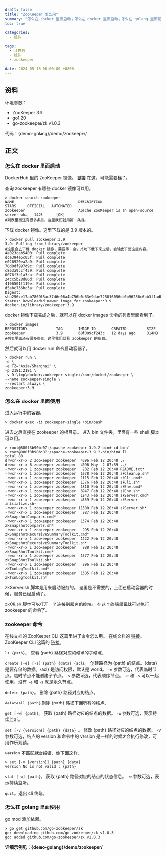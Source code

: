 ```yaml
---
draft: false
title: "ZooKeeper 怎么用"
summary: "怎么在 docker 里面启动；怎么在 docker 里面启动；怎么在 golang 里面使用；"
toc: true

categories:
  - 组件

tags:
  - 计算机
  - 组件
  - zookeeper

date: 2024-05-15 08:00:00 +0800
---
```


## 资料

环境参数：

- ZooKeeper 3.9
- go1.20
- go-zookeeper/zk v1.0.3

代码：{demo-golang}/demo/zookeeper/

## 正文

### 怎么在 docker 里面启动

DockerHub 里的 ZooKeeper 镜像。
[链接](https://hub.docker.com/_/zookeeper) 在这，可能需要梯子。

查询 zookeeper 有哪些 docker 镜像可以用。

```
> docker search zookeeper
NAME                             DESCRIPTION                                     STARS     OFFICIAL   AUTOMATED
zookeeper                        Apache ZooKeeper is an open-source server wh…   1425      [OK]
#列表里面还有很多条目，这里我们就用第一条目。
```

下载 docker 镜像。这里下载的是 3.9 版本的。

```
> docker pull zookeeper:3.9
3.9: Pulling from library/zookeeper
#这里会去下载 docker 镜像，需要等一会。成功下载下来之后，会输出下面这些内容。
4a023cab5400: Pull complete
dce394e5c05f: Pull complete
e026920ea2a9: Pull complete
70d0df997d9c: Pull complete
c863a9ccf459: Pull complete
0076f3e1a3ca: Pull complete
24cc5b28d86d: Pull complete
4106501f119e: Pull complete
d5abc756bc3a: Pull complete
Digest: sha256:e17ab786978ac37d6e06a4b756b0c63e9dae725016056dd0b96286c6bb3f1adb
Status: Downloaded newer image for zookeeper:3.9
docker.io/library/zookeeper:3.9
```

docker 镜像下载完成之后，就可以在 docker images 命令的列表里面看到了。

```
> docker images
REPOSITORY             TAG       IMAGE ID       CREATED         SIZE
zookeeper              3.9       68f009cf243c   12 days ago     314MB
#列表里面还有很多条目，这里我们就看 zookeeper 的条目。
```

然后就可以用 docker run 命令启动容器了。

```
> docker run \
-d \
-e TZ="Asia/Shanghai" \
-p 2181:2181 \
-v D:\tmp\docker\zookeeper-single:/root/docket/zookeeper \
--name zookeeper-single \
--restart always \
zookeeper:3.9
```

### 怎么在 docker 里面使用

进入运行中的容器。

```
> docker exec -it zookeeper-single /bin/bash
```

进去之后直接在 zookeeper 的根目录。
进入 bin 文件夹，里面有一些 shell 脚本可以用。

```
> root@880f3b90bc07:/apache-zookeeper-3.9.2-bin# cd bin/
> root@880f3b90bc07:/apache-zookeeper-3.9.2-bin/bin# ll
total 88
drwxr-xr-x 2 zookeeper zookeeper  4096 Feb 12 20:48 ./
drwxr-xr-x 6 zookeeper zookeeper  4096 May  2 07:59 ../
-rwxr-xr-x 1 zookeeper zookeeper   232 Feb 12 20:48 README.txt*
-rwxr-xr-x 1 zookeeper zookeeper  1978 Feb 12 20:48 zkCleanup.sh*
-rwxr-xr-x 1 zookeeper zookeeper  1115 Feb 12 20:48 zkCli.cmd*
-rwxr-xr-x 1 zookeeper zookeeper  1576 Feb 12 20:48 zkCli.sh*
-rwxr-xr-x 1 zookeeper zookeeper  1810 Feb 12 20:48 zkEnv.cmd*
-rwxr-xr-x 1 zookeeper zookeeper  3947 Feb 12 20:48 zkEnv.sh*
-rwxr-xr-x 1 zookeeper zookeeper  1243 Feb 12 20:48 zkServer.cmd*
-rwxr-xr-x 1 zookeeper zookeeper  4559 Feb 12 20:48 zkServer-initialize.sh*
-rwxr-xr-x 1 zookeeper zookeeper 11680 Feb 12 20:48 zkServer.sh*
-rwxr-xr-x 1 zookeeper zookeeper   987 Feb 12 20:48 zkSnapshotComparer.cmd*
-rwxr-xr-x 1 zookeeper zookeeper  1374 Feb 12 20:48 zkSnapshotComparer.sh*
-rwxr-xr-x 1 zookeeper zookeeper   995 Feb 12 20:48 zkSnapshotRecursiveSummaryToolkit.cmd*
-rwxr-xr-x 1 zookeeper zookeeper  1422 Feb 12 20:48 zkSnapshotRecursiveSummaryToolkit.sh*
-rwxr-xr-x 1 zookeeper zookeeper   988 Feb 12 20:48 zkSnapShotToolkit.cmd*
-rwxr-xr-x 1 zookeeper zookeeper  1377 Feb 12 20:48 zkSnapShotToolkit.sh*
-rwxr-xr-x 1 zookeeper zookeeper   996 Feb 12 20:48 zkTxnLogToolkit.cmd*
-rwxr-xr-x 1 zookeeper zookeeper  1385 Feb 12 20:48 zkTxnLogToolkit.sh*
```

zkServer.sh 脚本是用来启动服务的。
这里是不需要的，上面在启动容器的时候，服务已经启动了。

zkCli.sh 脚本可以打开一个连接到服务的终端。
在这个终端里面就可以执行 zookeeper 的命令了。

### zookeeper 命令

在线文档的 ZooKeeper CLI 这篇里讲了命令怎么用。
在线文档的 [链接](https://zookeeper.apache.org/)。
ZooKeeper CLI 这篇的 [链接](https://zookeeper.apache.org/doc/current/zookeeperCLI.html)。

`ls {path}`。
查看 {path} 路径对应的结点的子结点。

`create [-e] [-s] {path} {data} {acl}`。
创建路径为 {path} 的结点。{data} 是要存储的数据。{acl} 是访问权限，默认是 world。
`-e` 参数可选，代表临时节点。临时节点不能创建子节点。`-s` 参数可选，代表顺序节点。
`-e` 和 `-s` 可以一起使用，没有 `-e` 和 `-s` 就是永久节点。

`delete {path}`。
删除 {path} 路径对应的结点。

`deleteall {path}`
删除 {path} 路径下面所有的结点。

`get [-w] {path}`。
获取 {path} 路径对应的结点的数据。
`-w` 参数可选，表示持续监听。

`set [-v {version}] {path} {data} `。
修改 {path} 路径对应的结点的数据。
-v 参数可选，结点的 version 和命令中的 version 是一样的时候才会执行修改，可用作乐观锁。

version 不匹配就会报错，像下面这样。

```
> set [-v {version}] {path} {data}
version No is not valid : {path}
```

`stat [-w] {path}`。
获取 {path} 路径对应的结点的状态信息。
`-w` 参数可选，表示持续监听。

`quit`。退出 cli 终端。

### 怎么在 golang 里面使用

go mod 添加依赖。

```
> go get github.com/go-zookeeper/zk
go: downloading github.com/go-zookeeper/zk v1.0.3
go: added github.com/go-zookeeper/zk v1.0.3
```

**详细示例见：{demo-golang}/demo/zookeeper/**
